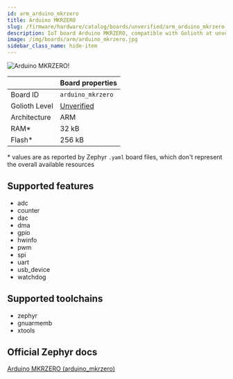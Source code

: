 ```yaml
---
id: arm_arduino_mkrzero
title: Arduino MKRZERO
slug: /firmware/hardware/catalog/boards/unverified/arm_arduino_mkrzero
description: IoT board Arduino MKRZERO, compatible with Golioth at unverified level.
image: /img/boards/arm/arduino_mkrzero.jpg
sidebar_class_name: hide-item
---
```


[//]: # (This is an auto-generated file, do not edit! Changes to it will be lost upon re-generation)

![Arduino MKRZERO!](/img/boards/arm/arduino_mkrzero.jpg "Arduino MKRZERO")

|                | Board properties     |
| -------------  | -------------------- |
| Board ID       | `arduino_mkrzero` |
| Golioth Level  | [Unverified](/firmware/hardware#unverified-boards) |
| Architecture   | ARM |
| RAM*           | 32 kB |
| Flash*         | 256 kB |

\* values are as reported by Zephyr `.yaml` board files, which don't represent the overall available resources



## Supported features

* adc
* counter
* dac
* dma
* gpio
* hwinfo
* pwm
* spi
* uart
* usb_device
* watchdog

## Supported toolchains

* zephyr
* gnuarmemb
* xtools

## Official Zephyr docs

[Arduino MKRZERO (arduino_mkrzero)](https://docs.zephyrproject.org/3.6.0/boards/arm/arduino_mkrzero/doc/index.html)
